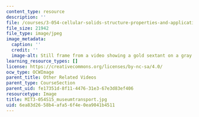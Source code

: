 ```yaml
---
content_type: resource
description: ''
file: /courses/3-054-cellular-solids-structure-properties-and-applications-spring-2015/6ea83d2658b4afa56f4e0ea9041b4511_MIT3-054S15_museumtransport.jpg
file_size: 21942
file_type: image/jpeg
image_metadata:
  caption: ''
  credit: ''
  image-alt: Still frame from a video showing a gold sextant on a gray background.
learning_resource_types: []
license: https://creativecommons.org/licenses/by-nc-sa/4.0/
ocw_type: OCWImage
parent_title: Other Related Videos
parent_type: CourseSection
parent_uid: fe17351d-8f11-4476-31e3-67e3d83ef406
resourcetype: Image
title: MIT3-054S15_museumtransport.jpg
uid: 6ea83d26-58b4-afa5-6f4e-0ea9041b4511
---
```

